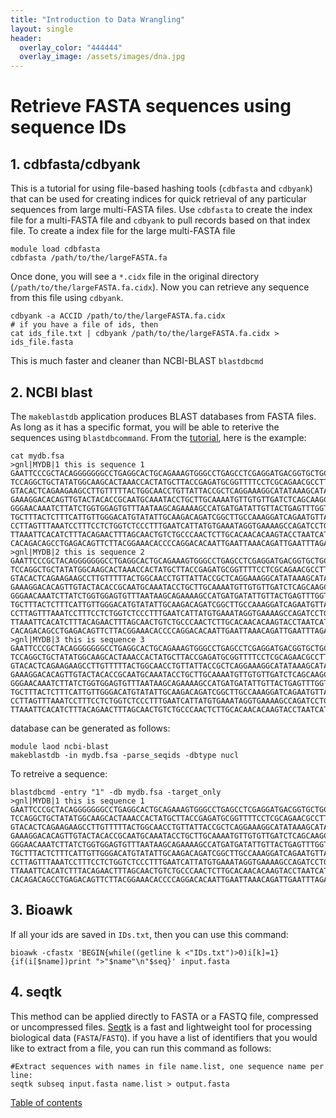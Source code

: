 ```yaml
---
title: "Introduction to Data Wrangling"
layout: single
header:
  overlay_color: "444444"
  overlay_image: /assets/images/dna.jpg
---
```


# Retrieve FASTA sequences using sequence IDs
## 1. cdbfasta/cdbyank ###
This is a tutorial for using file-based hashing tools (`cdbfasta` and `cdbyank`) that can be used for creating indices for quick retrieval of any particular sequences from large multi-FASTA files. Use `cdbfasta` to create the index file for a multi-FASTA file and `cdbyank` to pull records based on that index file.
To create a index file for the large multi-FASTA file
```
module load cdbfasta
cdbfasta /path/to/the/largeFASTA.fa
```
Once done, you will see a `*.cidx` file in the original directory (`/path/to/the/largeFASTA.fa.cidx`). Now you can retrieve any sequence from this file using `cdbyank`.

```
cdbyank -a ACCID /path/to/the/largeFASTA.fa.cidx
# if you have a file of ids, then
cat ids_file.txt | cdbyank /path/to/the/largeFASTA.fa.cidx > ids_file.fasta
```

This is much faster and cleaner than NCBI-BLAST `blastdbcmd`


## 2. NCBI blast ##

The `makeblastdb` application produces BLAST databases from FASTA files. As long as it has a specific format, you will be able to reterive the sequences using `blastdbcommand`. From the [tutorial](http://www.ncbi.nlm.nih.gov/books/NBK279688/), here is the example:
```
cat mydb.fsa
>gnl|MYDB|1 this is sequence 1
GAATTCCCGCTACAGGGGGGGCCTGAGGCACTGCAGAAAGTGGGCCTGAGCCTCGAGGATGACGGTGCTGCAGGAACCCG
TCCAGGCTGCTATATGGCAAGCACTAAACCACTATGCTTACCGAGATGCGGTTTTCCTCGCAGAACGCCTTTATGCAGAA
GTACACTCAGAAGAAGCCTTGTTTTTACTGGCAACCTGTTATTACCGCTCAGGAAAGGCATATAAAGCATATAGACTCTT
GAAAGGACACAGTTGTACTACACCGCAATGCAAATACCTGCTTGCAAAATGTTGTGTTGATCTCAGCAAGCTTGCAGAAG
GGGAACAAATCTTATCTGGTGGAGTGTTTAATAAGCAGAAAAGCCATGATGATATTGTTACTGAGTTTGGTGATTCAGCT
TGCTTTACTCTTTCATTGTTGGGACATGTATATTGCAAGACAGATCGGCTTGCCAAAGGATCAGAATGTTACCAAAAGAG
CCTTAGTTTAAATCCTTTCCTCTGGTCTCCCTTTGAATCATTATGTGAAATAGGTGAAAAGCCAGATCCTGACCAAACAT
TTAAATTCACATCTTTACAGAACTTTAGCAACTGTCTGCCCAACTCTTGCACAACACAAGTACCTAATCATAGTTTATCT
CACAGACAGCCTGAGACAGTTCTTACGGAAACACCCCAGGACACAATTGAATTAAACAGATTGAATTTAGAATCTTCCAA
>gnl|MYDB|2 this is sequence 2
GAATTCCCGCTACAGGGGGGGCCTGAGGCACTGCAGAAAGTGGGCCTGAGCCTCGAGGATGACGGTGCTGCAGGAACCCG
TCCAGGCTGCTATATGGCAAGCACTAAACCACTATGCTTACCGAGATGCGGTTTTCCTCGCAGAACGCCTTTATGCAGAA
GTACACTCAGAAGAAGCCTTGTTTTTACTGGCAACCTGTTATTACCGCTCAGGAAAGGCATATAAAGCATATAGACTCTT
GAAAGGACACAGTTGTACTACACCGCAATGCAAATACCTGCTTGCAAAATGTTGTGTTGATCTCAGCAAGCTTGCAGAAG
GGGAACAAATCTTATCTGGTGGAGTGTTTAATAAGCAGAAAAGCCATGATGATATTGTTACTGAGTTTGGTGATTCAGCT
TGCTTTACTCTTTCATTGTTGGGACATGTATATTGCAAGACAGATCGGCTTGCCAAAGGATCAGAATGTTACCAAAAGAG
CCTTAGTTTAAATCCTTTCCTCTGGTCTCCCTTTGAATCATTATGTGAAATAGGTGAAAAGCCAGATCCTGACCAAACAT
TTAAATTCACATCTTTACAGAACTTTAGCAACTGTCTGCCCAACTCTTGCACAACACAAGTACCTAATCATAGTTTATCT
CACAGACAGCCTGAGACAGTTCTTACGGAAACACCCCAGGACACAATTGAATTAAACAGATTGAATTTAGAATCTTCCAA
>gnl|MYDB|3 this is sequence 3
GAATTCCCGCTACAGGGGGGGCCTGAGGCACTGCAGAAAGTGGGCCTGAGCCTCGAGGATGACGGTGCTGCAGGAACCCG
TCCAGGCTGCTATATGGCAAGCACTAAACCACTATGCTTACCGAGATGCGGTTTTCCTCGCAGAACGCCTTTATGCAGAA
GTACACTCAGAAGAAGCCTTGTTTTTACTGGCAACCTGTTATTACCGCTCAGGAAAGGCATATAAAGCATATAGACTCTT
GAAAGGACACAGTTGTACTACACCGCAATGCAAATACCTGCTTGCAAAATGTTGTGTTGATCTCAGCAAGCTTGCAGAAG
GGGAACAAATCTTATCTGGTGGAGTGTTTAATAAGCAGAAAAGCCATGATGATATTGTTACTGAGTTTGGTGATTCAGCT
TGCTTTACTCTTTCATTGTTGGGACATGTATATTGCAAGACAGATCGGCTTGCCAAAGGATCAGAATGTTACCAAAAGAG
CCTTAGTTTAAATCCTTTCCTCTGGTCTCCCTTTGAATCATTATGTGAAATAGGTGAAAAGCCAGATCCTGACCAAACAT
TTAAATTCACATCTTTACAGAACTTTAGCAACTGTCTGCCCAACTCTTGCACAACACAAGTACCTAATCATAGTTTATCT
```

database can be generated as follows:
```
module laod ncbi-blast
makeblastdb -in mydb.fsa -parse_seqids -dbtype nucl
```

To retreive a sequence:

```
blastdbcmd -entry "1" -db mydb.fsa -target_only
>gnl|MYDB|1 this is sequence 1
GAATTCCCGCTACAGGGGGGGCCTGAGGCACTGCAGAAAGTGGGCCTGAGCCTCGAGGATGACGGTGCTGCAGGAACCCG
TCCAGGCTGCTATATGGCAAGCACTAAACCACTATGCTTACCGAGATGCGGTTTTCCTCGCAGAACGCCTTTATGCAGAA
GTACACTCAGAAGAAGCCTTGTTTTTACTGGCAACCTGTTATTACCGCTCAGGAAAGGCATATAAAGCATATAGACTCTT
GAAAGGACACAGTTGTACTACACCGCAATGCAAATACCTGCTTGCAAAATGTTGTGTTGATCTCAGCAAGCTTGCAGAAG
GGGAACAAATCTTATCTGGTGGAGTGTTTAATAAGCAGAAAAGCCATGATGATATTGTTACTGAGTTTGGTGATTCAGCT
TGCTTTACTCTTTCATTGTTGGGACATGTATATTGCAAGACAGATCGGCTTGCCAAAGGATCAGAATGTTACCAAAAGAG
CCTTAGTTTAAATCCTTTCCTCTGGTCTCCCTTTGAATCATTATGTGAAATAGGTGAAAAGCCAGATCCTGACCAAACAT
TTAAATTCACATCTTTACAGAACTTTAGCAACTGTCTGCCCAACTCTTGCACAACACAAGTACCTAATCATAGTTTATCT
CACAGACAGCCTGAGACAGTTCTTACGGAAACACCCCAGGACACAATTGAATTAAACAGATTGAATTTAGAATCTTCCAA
```


## 3. Bioawk ##
If all your ids are saved in `IDs.txt`, then you can use this command:
```
bioawk -cfastx 'BEGIN{while((getline k <"IDs.txt")>0)i[k]=1}{if(i[$name])print ">"$name"\n"$seq}' input.fasta
```

## 4. seqtk ##
This method can be applied directly to FASTA or a FASTQ file, compressed or uncompressed files. [Seqtk](https://github.com/lh3/seqtk) is a fast and lightweight tool for processing biological data (`FASTA`/`FASTQ`). if you have a list of identifiers that you would like to extract from a file, you can run this command as follows:  

```
#Extract sequences with names in file name.list, one sequence name per line:
seqtk subseq input.fasta name.list > output.fasta
```
[Table of contents](https://isugenomics.github.io/bioinformatics-workbook/)
